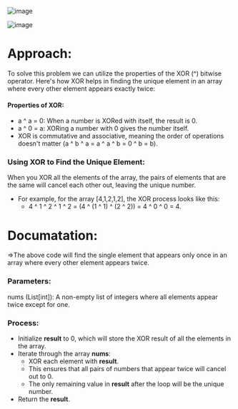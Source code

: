 ![image](https://github.com/user-attachments/assets/9f482f59-6421-421e-9cb2-c58c0cd8c697)

![image](https://github.com/user-attachments/assets/cede843e-ebcb-4dd5-9f1b-e3e971a551ba)
# Approach:
To solve this problem  we can utilize the properties of the XOR (^) bitwise operator. Here's how XOR helps in finding the unique element in an array where every other element appears exactly twice:

#### Properties of XOR:
- a ^ a = 0: When a number is XORed with itself, the result is 0.
- a ^ 0 = a: XORing a number with 0 gives the number itself.
- XOR is commutative and associative, meaning the order of operations doesn't matter (a ^ b ^ a = a ^ a ^ b = 0 ^ b = b).
### Using XOR to Find the Unique Element:
When you XOR all the elements of the array, the pairs of elements that are the same will cancel each other out, leaving the unique number.
- For example, for the array [4,1,2,1,2], the XOR process looks like this:
  - 4 ^ 1 ^ 2 ^ 1 ^ 2 = (4 ^ (1 ^ 1) ^ (2 ^ 2)) = 4 ^ 0 ^ 0 = 4.

# Documatation:
=>The above code will find the single element that appears only once in an array where every other element appears twice.
### Parameters:
nums (List[int]): A non-empty list of integers where all elements appear twice except for one.

### Process:
- Initialize **result** to 0, which will store the XOR result of all the elements in the array.
- Iterate through the array **nums**:
  - XOR each element with **result**.
  - This ensures that all pairs of numbers that appear twice will cancel out to 0.
  - The only remaining value in **result** after the loop will be the unique number.
- Return the **result**.
